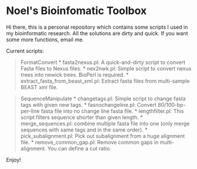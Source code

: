 # Noel's Bioinfomatic Toolbox

Hi there, this is a personal repository which contains some scripts I used in my bioinformatic research.
All the solutions are dirty and quick. If you want some more functions, email me.

Current scripts:

> FormatConvert
	* fasta2nexus.pl: A quick-and-dirty script to convert Fasta files to Nexus files.
	* nex2nwk.pl: Simple script to convert nexus trees into newick trees. BioPerl is required.
	* extract_fasta_from_beast_xml.pl: Extract fasta files from multi-sample BEAST xml file.

> SequenceManipulate
	* changetags.pl: Simple script to change fasta tags with given new tags.
	* fasnochangeline.pl: Convert 80/100-bp-per-line fasta file into no change line fasta file.
	* lengthfilter.pl: This script filters sequence shorter than given length.
	* merge_sequences.pl: combine multiple fasta file into one (only merge sequences with same tags and in the same order).
	* pick_subalignment.pl: Pick out subalignment from a huge alignment file.
	* remove_common_gap.pl: Remove common gaps in multi-alignment. You can define a cut ratio.
	
	
Enjoy!
